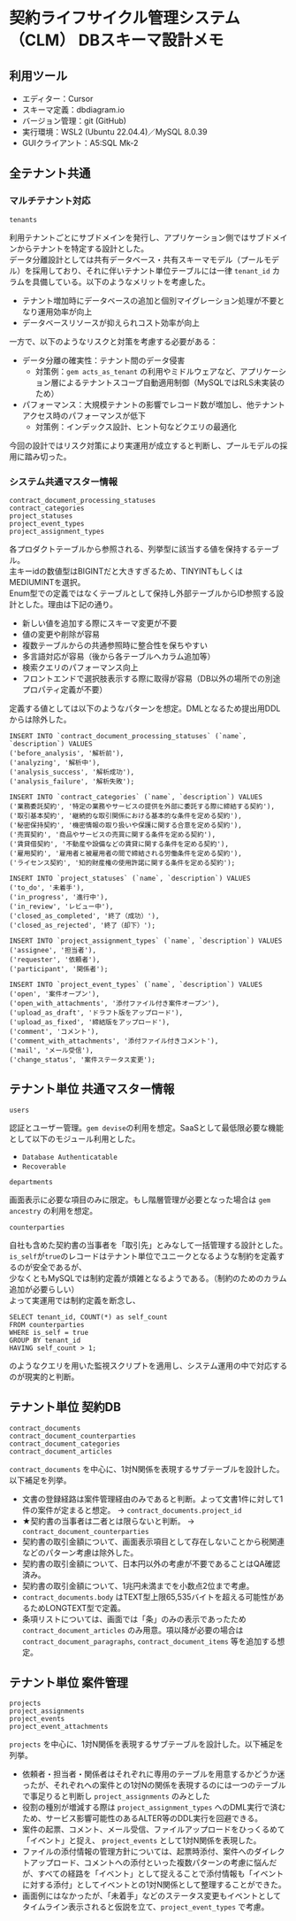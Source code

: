 # 契約ライフサイクル管理システム（CLM） DBスキーマ設計メモ

## 利用ツール
- エディター：Cursor
- スキーマ定義：dbdiagram.io
- バージョン管理：git (GitHub)
- 実行環境：WSL2 (Ubuntu 22.04.4)／MySQL 8.0.39
- GUIクライアント：A5:SQL Mk-2

## 全テナント共通
### マルチテナント対応
```
tenants
```
利用テナントごとにサブドメインを発行し、アプリケーション側ではサブドメインからテナントを特定する設計とした。  
データ分離設計としては共有データベース・共有スキーマモデル（プールモデル）を採用しており、それに伴いテナント単位テーブルには一律 `tenant_id` カラムを具備している。以下のようなメリットを考慮した。

- テナント増加時にデータベースの追加と個別マイグレーション処理が不要となり運用効率が向上
- データベースリソースが抑えられコスト効率が向上

一方で、以下のようなリスクと対策を考慮する必要がある：

- データ分離の確実性：テナント間のデータ侵害
  - 対策例：`gem acts_as_tenant` の利用やミドルウェアなど、アプリケーション層によるテナントスコープ自動適用制御（MySQLではRLS未実装のため）
- パフォーマンス：大規模テナントの影響でレコード数が増加し、他テナントアクセス時のパフォーマンスが低下
  - 対策例：インデックス設計、ヒント句などクエリの最適化

今回の設計ではリスク対策により実運用が成立すると判断し、プールモデルの採用に踏み切った。  

### システム共通マスター情報
```
contract_document_processing_statuses
contract_categories
project_statuses
project_event_types
project_assignment_types
```
各プロダクトテーブルから参照される、列挙型に該当する値を保持するテーブル。  
主キーidの数値型はBIGINTだと大きすぎるため、TINYINTもしくはMEDIUMINTを選択。  
Enum型での定義ではなくテーブルとして保持し外部テーブルからID参照する設計とした。理由は下記の通り。  
- 新しい値を追加する際にスキーマ変更が不要
- 値の変更や削除が容易
- 複数テーブルからの共通参照時に整合性を保ちやすい
- 多言語対応が容易（後から各テーブルへカラム追加等）
- 検索クエリのパフォーマンス向上
- フロントエンドで選択肢表示する際に取得が容易（DB以外の場所での別途プロパティ定義が不要）

定義する値としては以下のようなパターンを想定。DMLとなるため提出用DDLからは除外した。
```
INSERT INTO `contract_document_processing_statuses` (`name`, `description`) VALUES
('before_analysis', '解析前'),
('analyzing', '解析中'),
('analysis_success', '解析成功'),
('analysis_failure', '解析失敗');

INSERT INTO `contract_categories` (`name`, `description`) VALUES
('業務委託契約', '特定の業務やサービスの提供を外部に委託する際に締結する契約'),
('取引基本契約', '継続的な取引関係における基本的な条件を定める契約'),
('秘密保持契約', '機密情報の取り扱いや保護に関する合意を定める契約'),
('売買契約', '商品やサービスの売買に関する条件を定める契約'),
('賃貸借契約', '不動産や設備などの賃貸に関する条件を定める契約'),
('雇用契約', '雇用者と被雇用者の間で締結される労働条件を定める契約'),
('ライセンス契約', '知的財産権の使用許諾に関する条件を定める契約');

INSERT INTO `project_statuses` (`name`, `description`) VALUES
('to_do', '未着手'),
('in_progress', '進行中'),
('in_review', 'レビュー中'),
('closed_as_completed', '終了（成功）'),
('closed_as_rejected', '終了（却下）');

INSERT INTO `project_assignment_types` (`name`, `description`) VALUES
('assignee', '担当者'),
('requester', '依頼者'),
('participant', '関係者');

INSERT INTO `project_event_types` (`name`, `description`) VALUES
('open', '案件オープン'),
('open_with_attachments', '添付ファイル付き案件オープン'),
('upload_as_draft', 'ドラフト版をアップロード'),
('upload_as_fixed', '締結版をアップロード'),
('comment', 'コメント'),
('comment_with_attachments', '添付ファイル付きコメント'),
('mail', 'メール受信'),
('change_status', '案件ステータス変更');
```


## テナント単位 共通マスター情報
```
users
```
認証とユーザー管理。`gem devise`の利用を想定。SaaSとして最低限必要な機能として以下のモジュール利用とした。
- `Database Authenticatable`
- `Recoverable`

```
departments
```
画面表示に必要な項目のみに限定。もし階層管理が必要となった場合は `gem ancestry` の利用を想定。

```
counterparties
```
自社も含めた契約書の当事者を「取引先」とみなして一括管理する設計とした。  
`is_self`が`true`のレコードはテナント単位でユニークとなるような制約を定義するのが安全であるが、  
少なくともMySQLでは制約定義が煩雑となるようである。（制約のためのカラム追加が必要らしい）  
よって実運用では制約定義を断念し、
```
SELECT tenant_id, COUNT(*) as self_count 
FROM counterparties 
WHERE is_self = true 
GROUP BY tenant_id 
HAVING self_count > 1;
```
のようなクエリを用いた監視スクリプトを適用し、システム運用の中で対応するのが現実的と判断。

## テナント単位 契約DB
```
contract_documents
contract_document_counterparties
contract_document_categories
contract_document_articles
```
`contract_documents` を中心に、1対N関係を表現するサブテーブルを設計した。以下補足を列挙。  

- 文書の登録経路は案件管理経由のみであると判断。よって文書1件に対して1件の案件が定まると想定。 → `contract_documents.project_id`
- ★契約書の当事者は二者とは限らないと判断。 → `contract_document_counterparties`
- 契約書の取引金額について、画面表示項目として存在しないことから税関連などのパターン考慮は除外した。
- 契約書の取引金額について、日本円以外の考慮が不要であることはQA確認済み。
- 契約書の取引金額について、1兆円未満までを小数点2位まで考慮。
- `contract_documents.body` はTEXT型上限65,535バイトを超える可能性があるためLONGTEXT型で定義。
- 条項リストについては、画面では「条」のみの表示であったため `contract_document_articles` のみ用意。項以降が必要の場合は `contract_document_paragraphs`, `contract_document_items` 等を追加する想定。

## テナント単位 案件管理
```
projects
project_assignments
project_events
project_event_attachments
```
`projects` を中心に、1対N関係を表現するサブテーブルを設計した。以下補足を列挙。  

- 依頼者・担当者・関係者はそれぞれに専用のテーブルを用意するかどうか迷ったが、それぞれへの案件との1対Nの関係を表現するのには一つのテーブルで事足りると判断し `project_assignments` のみとした
- 役割の種別が増減する際は `project_assignment_types` へのDML実行で済むため、サービス影響可能性のあるALTER等のDDL実行を回避できる。
- 案件の起票、コメント、メール受信、ファイルアップロードをひっくるめて「イベント」と捉え、 `project_events` として1対N関係を表現した。
- ファイルの添付情報の管理方針については、起票時添付、案件へのダイレクトアップロード、コメントへの添付といった複数パターンの考慮に悩んだが、すべての経路を「イベント」として捉えることで添付情報も「イベントに対する添付」としてイベントとの1対N関係として整理することができた。
- 画面例にはなかったが、「未着手」などのステータス変更もイベントとしてタイムライン表示されると仮説を立て、`project_event_types` で考慮。
